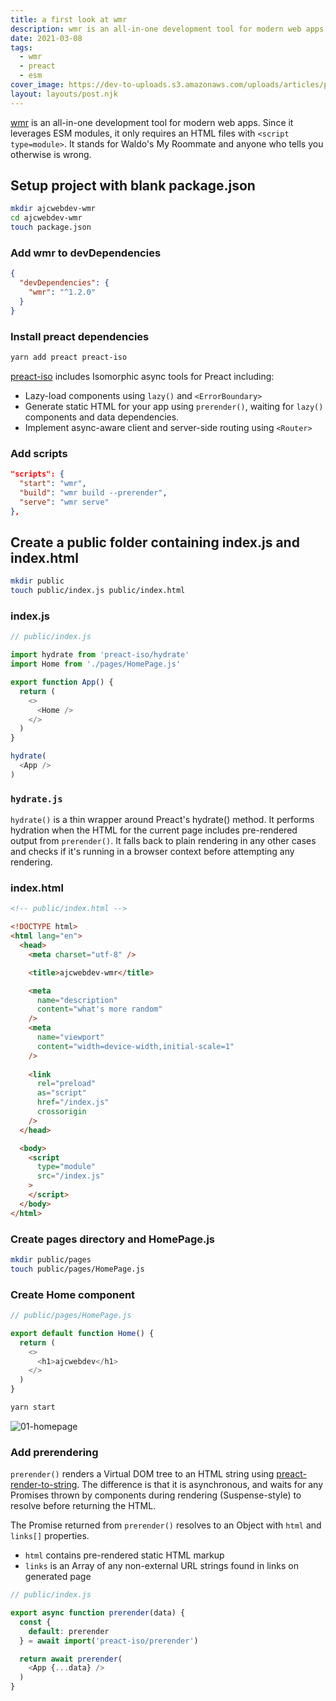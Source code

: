 ```yaml
---
title: a first look at wmr
description: wmr is an all-in-one development tool for modern web apps.
date: 2021-03-08
tags:
  - wmr
  - preact
  - esm
cover_image: https://dev-to-uploads.s3.amazonaws.com/uploads/articles/peios1fpzh1xz9vqxlxm.jpg
layout: layouts/post.njk
---
```


[wmr](https://github.com/preactjs/wmr) is an all-in-one development tool for modern web apps. Since it leverages ESM modules, it only requires an HTML files with `<script type=module>`. It stands for Waldo's My Roommate and anyone who tells you otherwise is wrong.

## Setup project with blank package.json

```bash
mkdir ajcwebdev-wmr
cd ajcwebdev-wmr
touch package.json
```

### Add wmr to devDependencies

```json
{
  "devDependencies": {
    "wmr": "^1.2.0"
  }
}
```

### Install preact dependencies

```bash
yarn add preact preact-iso
```

[preact-iso](https://www.npmjs.com/package/preact-iso) includes Isomorphic async tools for Preact including:
* Lazy-load components using `lazy()` and `<ErrorBoundary>`
* Generate static HTML for your app using `prerender()`, waiting for `lazy()` components and data dependencies.
* Implement async-aware client and server-side routing using `<Router>`

### Add scripts

```json
"scripts": {
  "start": "wmr",
  "build": "wmr build --prerender",
  "serve": "wmr serve"
},
```

## Create a public folder containing index.js and index.html

```bash
mkdir public
touch public/index.js public/index.html 
```

### index.js

```javascript
// public/index.js

import hydrate from 'preact-iso/hydrate'
import Home from './pages/HomePage.js'

export function App() {
  return (
    <>
      <Home />
    </>
  )
}

hydrate(
  <App />
)
```

### `hydrate.js`

`hydrate()` is a thin wrapper around Preact's hydrate() method. It performs hydration when the HTML for the current page includes pre-rendered output from `prerender()`. It falls back to plain rendering in any other cases and checks if it's running in a browser context before attempting any rendering.

### index.html

```html
<!-- public/index.html -->

<!DOCTYPE html>
<html lang="en">
  <head>
    <meta charset="utf-8" />

    <title>ajcwebdev-wmr</title>

    <meta
      name="description"
      content="what's more random"
    />
    <meta
      name="viewport"
      content="width=device-width,initial-scale=1"
    />
	  
    <link
      rel="preload"
      as="script"
      href="/index.js"
      crossorigin
    />
  </head>

  <body>
    <script
      type="module"
      src="/index.js"
    >
    </script>
  </body>
</html>
```

### Create pages directory and HomePage.js

```bash
mkdir public/pages
touch public/pages/HomePage.js
```

### Create Home component

```javascript
// public/pages/HomePage.js

export default function Home() {
  return (
    <>
      <h1>ajcwebdev</h1>
    </>
  )
}
```

```bash
yarn start
```

![01-homepage](https://dev-to-uploads.s3.amazonaws.com/uploads/articles/ihw8d5f7sl890l4734du.png)

### Add prerendering

`prerender()` renders a Virtual DOM tree to an HTML string using [preact-render-to-string](https://github.com/preactjs/preact-render-to-string). The difference is that it is asynchronous, and waits for any Promises thrown by components during rendering (Suspense-style) to resolve before returning the HTML.

The Promise returned from `prerender()` resolves to an Object with `html` and `links[]` properties.
* `html` contains pre-rendered static HTML markup
* `links` is an Array of any non-external URL strings found in links on generated page

```js
// public/index.js

export async function prerender(data) {
  const {
    default: prerender
  } = await import('preact-iso/prerender')

  return await prerender(
    <App {...data} />
  )
}
```